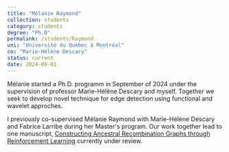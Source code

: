 ```yaml
---
title: "Mélanie Raymond"
collection: students
category: students
degree: "Ph.D"
permalink: /students/Raymond
uni: "Université du Québec à Montréal"
co: "Marie-Hélène Descary"
status: current
date: 2024-09-01
---
```


Mélanie started a Ph.D. programm in September of 2024 under the supervision of professor Marie-Hélène Descary and myself. Together we seek to develop novel technique for edge detection using functional and wavelet approches.

  I previously co-supervised Mélanie Raymond with Marie-Hélène Descary and Fabrice Larribe during her Master's program. Our work together lead to one manuscript, [Constructing Ancestral Recombination Graphs through Reinforcement Learning](https://cedricbeaulac.github.io/publication/ARGRL) currently under review. 
